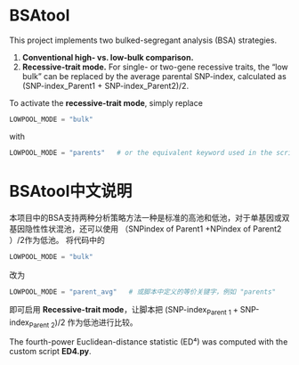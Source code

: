 # BSAtool

This project implements two bulked-segregant analysis (BSA) strategies.

1. **Conventional high- vs. low-bulk comparison.**
2. **Recessive-trait mode.** For single- or two-gene recessive traits, the “low bulk” can be replaced by the average parental SNP-index, calculated as (SNP-index\_Parent1 + SNP-index\_Parent2)/2.

To activate the **recessive-trait mode**, simply replace

```python
LOWPOOL_MODE = "bulk"
```

with

```python
LOWPOOL_MODE = "parents"   # or the equivalent keyword used in the script, e.g. "parents"
```


# BSAtool中文说明

本项目中的BSA支持两种分析策略方法一种是标准的高池和低池，对于单基因或双基因隐性性状混池，还可以使用 （SNPindex of Parent1 +NPindex of Parent2 ）/2作为低池。
将代码中的

```python
LOWPOOL_MODE = "bulk"
```

改为

```python
LOWPOOL_MODE = "parent_avg"   # 或脚本中定义的等价关键字，例如 "parents"
```

即可启用 **Recessive-trait mode**，让脚本把
$(\text{SNP-index}_{\text{Parent 1}} + \text{SNP-index}_{\text{Parent 2}}) / 2$
作为低池进行比较。



The fourth-power Euclidean-distance statistic (ED⁴) was computed with the custom script **ED4.py**.


